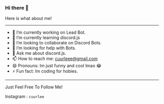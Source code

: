 ### Hi there 👋

Here is what about me!

---

- 🔭 I’m currently working on Lead Bot. 
- 🌱 I’m currently learning discord.js
- 👯 I’m looking to collaborate on Discord Bots.
- 🤔 I’m looking for help with Bots.
- 💬 Ask me about discord.js.
- 📫 How to reach me: cuurleee@gmail.com
- 😄 Pronouns: Im just funny and cool lmao 😂
- ⚡ Fun fact: Im coding for hobies.

---

Just Feel Free To Follow Me!

Instagram : ``cuurlee``
